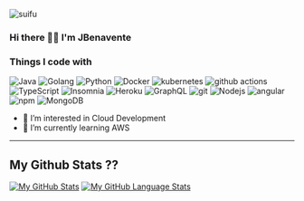 
![suifu](https://cdn.jsdelivr.net/gh/betterTisen/betterTisen/images/github.png)
### Hi there 👋👋 I'm JBenavente

<h3>Things I code with</h3>
<p>
  <img alt="Java" src="https://img.shields.io/badge/-Java-46a2f1?style=flat-square&logo=java&logoColor=white" />
  <img alt="Golang" src="https://img.shields.io/badge/-Go-46a2f1?style=flat-square&logo=go&logoColor=white" />
  <img alt="Python" src="https://img.shields.io/badge/-Python-46a2f1?style=flat-square&logo=pythono&logoColor=white" />
  <img alt="Docker" src="https://img.shields.io/badge/-Docker-2088FF?style=flat-square&logo=docker&logoColor=white" />
  <img alt="kubernetes" src="https://img.shields.io/badge/-Kubernetes-2088FF?style=flat-square&logo=kubernetes&logoColor=white" />
  <img alt="github actions" src="https://img.shields.io/badge/-Github_Actions-2088FF?style=flat-square&logo=github-actions&logoColor=white" />
  <img alt="TypeScript" src="https://img.shields.io/badge/-TypeScript-007ACC?style=flat-square&logo=typescript&logoColor=white" />
  <img alt="Insomnia" src="https://img.shields.io/badge/-Insomnia-5849BE?style=flat-square&logo=insomnia&logoColor=white" />
  <img alt="Heroku" src="https://img.shields.io/badge/-Heroku-430098?style=flat-square&logo=heroku&logoColor=white" />
  <img alt="GraphQL" src="https://img.shields.io/badge/-GraphQL-E10098?style=flat-square&logo=graphql&logoColor=white" />
  <img alt="git" src="https://img.shields.io/badge/-Git-F05032?style=flat-square&logo=git&logoColor=white" />
  <img alt="Nodejs" src="https://img.shields.io/badge/-Nodejs-F05032?style=flat-square&logo=Node.js&logoColor=white" />
  <img alt="angular" src="https://img.shields.io/badge/-Angular-DD0031?style=flat-square&logo=angular&logoColor=white" />
  <img alt="npm" src="https://img.shields.io/badge/-NPM-CB3837?style=flat-square&logo=npm&logoColor=white" />
  <img alt="MongoDB" src="https://img.shields.io/badge/-MongoDB-13aa52?style=flat-square&logo=mongodb&logoColor=white" />
  <!--img alt="PostgresSQL" src="https://img.shields.io/badge/-Postgres-13aa52?style=flat-square&logo=postgressql&logoColor=white" /-->
</p>

- 👀 I’m interested in Cloud Development
- 🌱 I’m currently learning AWS

---
## My Github Stats ??

[![My GitHub Stats](https://github-readme-stats.vercel.app/api/?username=jbenaventem&count_private=true&theme=react&showicons=true)]()
[![My GitHub Language Stats](https://github-readme-stats.vercel.app/api/top-langs/?username=jbenaventem&langs_count=5&theme=react)]()


